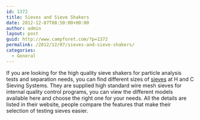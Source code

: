 ```yaml
---
id: 1372
title: Sieves and Sieve Shakers
date: 2012-12-07T08:50:00+00:00
author: admin
layout: post
guid: http://www.campforet.com/?p=1372
permalink: /2012/12/07/sieves-and-sieve-shakers/
categories:
  - General
---
```

If you are looking for the high quality sieve shakers for particle analysis tests and separation needs, you can find different sizes of [sieves](http://www.affordablesieves.com/) at H and C Sieving Systems. They are supplied high standard wire mesh sieves for internal quality control programs, you can view the different models available here and choose the right one for your needs. All the details are listed in their website, people compare the features that make their selection of testing sieves easier.